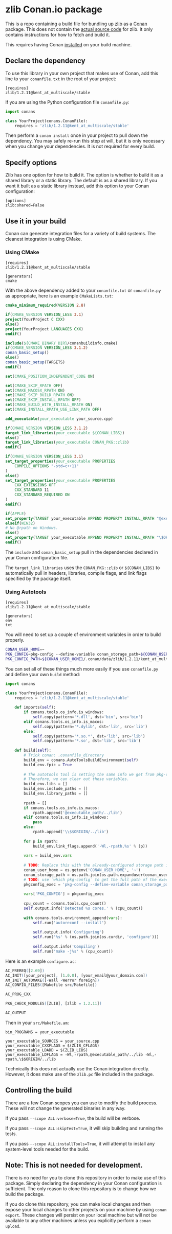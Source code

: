 # zlib Conan.io package

This is a repo containing a build file for bundling up [zlib](http://zlib.net) as a [Conan](https://www.conan.io) package.  This does not contain the [actual source code](https://github.com/madler/zlib) for zlib.  It only contains instructions for how to fetch and build it.

This requires having Conan [installed](http://docs.conan.io/en/latest/installation.html) on your build machine.

## Declare the dependency

To use this library in your own project that makes use of Conan, add this line to your `conanfile.txt` in the root of your project:

```text
[requires]
zlib/1.2.11@kent_at_multiscale/stable
```

If you are using the Python configuration file `conanfile.py`:

```python
import conans

class YourProject(conans.ConanFile):
    requires = 'zlib/1.2.11@kent_at_multiscale/stable'
```

Then perform a `conan install` once in your project to pull down the dependency.  You may safely re-run this step at will, but it is only necessary when you change your dependencies.  It is not required for every build.

## Specify options

Zlib has one option for how to build it.  The option is whether to build it as a shared library or a static library.  The default is as a shared library.  If you want it built as a static library instead, add this option to your Conan configuration:

```text
[options]
zlib:shared=False
```

## Use it in your build

Conan can generate integration files for a variety of build systems.  The cleanest integration is using CMake.

### Using CMake

```text
[requires]
zlib/1.2.11@kent_at_multiscale/stable

[generators]
cmake
```

With the above dependency added to your `conanfile.txt` or `conanfile.py` as appropriate, here is an example `CMakeLists.txt`:

```cmake
cmake_minimum_required(VERSION 2.8)

if(CMAKE_VERSION VERSION_LESS 3.1)
project(YourProject C CXX)
else()
project(YourProject LANGUAGES CXX)
endif()

include(${CMAKE_BINARY_DIR}/conanbuildinfo.cmake)
if(CMAKE_VERSION VERSION_LESS 3.1.2)
conan_basic_setup()
else()
conan_basic_setup(TARGETS)
endif()

set(CMAKE_POSITION_INDEPENDENT_CODE ON)

set(CMAKE_SKIP_RPATH OFF)
set(CMAKE_MACOSX_RPATH ON)
set(CMAKE_SKIP_BUILD_RPATH ON)
set(CMAKE_SKIP_INSTALL_RPATH OFF)
set(CMAKE_BUILD_WITH_INSTALL_RPATH ON)
set(CMAKE_INSTALL_RPATH_USE_LINK_PATH OFF)

add_executable(your_executable your_source.cpp)

if(CMAKE_VERSION VERSION_LESS 3.1.2)
target_link_libraries(your_executable ${CONAN_LIBS})
else()
target_link_libraries(your_executable CONAN_PKG::zlib)
endif()

if(CMAKE_VERSION VERSION_LESS 3.1)
set_target_properties(your_executable PROPERTIES
    COMPILE_OPTIONS "-std=c++11"
)
else()
set_target_properties(your_executable PROPERTIES
    CXX_EXTENSIONS OFF
    CXX_STANDARD 11
    CXX_STANDARD_REQUIRED ON
)
endif()

if(APPLE)
set_property(TARGET your_executable APPEND PROPERTY INSTALL_RPATH "@executable_path/../lib")
elseif(WIN32)
# No @rpath on Windows.
else()
set_property(TARGET your_executable APPEND PROPERTY INSTALL_RPATH "\$ORIGIN/../lib")
endif()
```

The `include` and `conan_basic_setup` pull in the dependencies declared in your Conan configuration file.

The `target_link_libraries` uses the `CONAN_PKG::zlib` or `${CONAN_LIBS}` to automatically pull in headers, libraries, compile flags, and link flags specified by the package itself.

### Using Autotools

```text
[requires]
zlib/1.2.11@kent_at_multiscale/stable

[generators]
env
txt
```

You will need to set up a couple of environment variables in order to build properly.

```bash
CONAN_USER_HOME=~
PKG_CONFIG=pkg-config --define-variable conan_storage_path=${CONAN_USER_HOME}/.conan/data
PKG_CONFIG_PATH=${CONAN_USER_HOME}/.conan/data/zlib/1.2.11/kent_at_multiscale/stable/package/${PACKAGE_ID}/lib/pkgconfig
```

You can set all of these things much more easily if you use `conanfile.py` and define your own `build` method:

```python
import conans

class YourProject(conans.ConanFile):
    requires = 'zlib/1.2.11@kent_at_multiscale/stable'
    
    def imports(self):
        if conans.tools.os_info.is_windows:
            self.copy(pattern='*.dll', dst='bin', src='bin')
        elif conans.tools.os_info.is_macos:
            self.copy(pattern='*.dylib', dst='lib', src='lib')
        else:
            self.copy(pattern='*.so.*', dst='lib', src='lib')
            self.copy(pattern='*.so', dst='lib', src='lib')
    
    def build(self):
        # Trick conan: .conanfile_directory
        build_env = conans.AutoToolsBuildEnvironment(self)
        build_env.fpic = True
        
        # The autotools tool is setting the same info we get from pkg-config
        # Therefore, we can clear out these variables.
        build_env.libs = []
        build_env.include_paths = []
        build_env.library_paths = []
        
        rpath = []
        if conans.tools.os_info.is_macos:
            rpath.append('@executable_path/../lib')
        elif conans.tools.os_info.is_windows:
            pass
        else:
            rpath.append('\\$$ORIGIN/../lib')
        
        for p in rpath:
            build_env.link_flags.append('-Wl,-rpath,%s' % (p))
        
        vars = build_env.vars
        
        # TODO: Replace this with the already-configured storage path in Conan
        conan_user_home = os.getenv('CONAN_USER_HOME', '~')
        conan_storage_path = os.path.join(os.path.expanduser(conan_user_home), '.conan', 'data')
        # TODO: use `which pkg-config` to get the full path of the executable
        pkgconfig_exec = 'pkg-config --define-variable conan_storage_path=%s' % (conan_storage_path)
        
        vars['PKG_CONFIG'] = pkgconfig_exec
        
        cpu_count = conans.tools.cpu_count()
        self.output.info('Detected %s cores.' % (cpu_count))
        
        with conans.tools.environment_append(vars):
            self.run('autoreconf --install')
            
            self.output.info('Configuring')
            self.run('%s' % (os.path.join(os.curdir, 'configure')))
            
            self.output.info('Compiling')
            self.run('make -j%s' % (cpu_count))
```

Here is an example `configure.ac`:

```m4
AC_PREREQ([2.69])
AC_INIT([your_project], [1.0.0], [your_email@your_domain.com])
AM_INIT_AUTOMAKE([-Wall -Werror foreign])
AC_CONFIG_FILES([Makefile src/Makefile])

AC_PROG_CXX

PKG_CHECK_MODULES([ZLIB], [zlib = 1.2.11])

AC_OUTPUT
```

Then in your `src/Makefile.am`:

```make
bin_PROGRAMS = your_executable

your_executable_SOURCES = your_source.cpp
your_executable_CXXFLAGS = $(ZLIB_CFLAGS)
your_executable_LDADD = $(ZLIB_LIBS)
your_executable_LDFLAGS = -Wl,-rpath,@executable_path/../lib -Wl,-rpath,\$$ORIGIN/../lib
```

Technically this does not actually use the Conan integration directly.  However, it does make use of the `zlib.pc` file included in the package.

## Controlling the build

There are a few Conan scopes you can use to modify the build process.  These will not change the generated binaries in any way.

If you pass `--scope ALL:verbose=True`, the build will be verbose.

If you pass `--scope ALL:skipTest=True`, it will skip building and running the tests.

If you pass `--scope ALL:installTools=True`, it will attempt to install any system-level tools needed for the build.

## Note: This is not needed for development.

There is no need for you to clone this repository in order to make use of this package.  Simply declaring the dependency in your Conan configuration is sufficient.  The only reason to clone this repository is to change how we build the package.

If you do clone this repository, you can make local changes and then expose your local changes to other projects on your machine by using `conan export`.  These changes will persist on your local machine but will not be available to any other machines unless you explicitly perform a `conan upload`.

